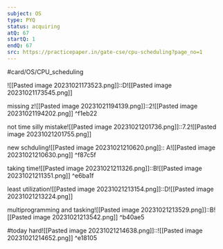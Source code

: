 ```yaml
---
subject: OS
type: PYQ
status: acquiring
atQ: 67
startQ: 1
endQ: 67
src: https://practicepaper.in/gate-cse/cpu-scheduling?page_no=1
---
```

#card/OS/CPU_scheduling


![[Pasted image 20231021173523.png]]::D![[Pasted image 20231021173545.png]] <!--SR:!2024-01-27,67,310-->

missing z![[Pasted image 20231021194139.png]]::2![[Pasted image 20231021194202.png]] ^f1eb22 <!--SR:!2023-11-24,14,292-->

not time silly mistake![[Pasted image 20231021201736.png]]::7.2![[Pasted image 20231021201755.png]] <!--SR:!2024-01-28,68,312-->

new schduling![[Pasted image 20231021210620.png]]:: A![[Pasted image 20231021210630.png]] ^f87c5f <!--SR:!2023-11-28,7,272-->

taking time![[Pasted image 20231021211326.png]]::B![[Pasted image 20231021211351.png]] ^e6ba1f <!--SR:!2023-11-27,6,272-->

least utilization![[Pasted image 20231021213154.png]]::D![[Pasted image 20231021213224.png]] <!--SR:!2024-01-20,60,312-->

multiprogramming and tasking![[Pasted image 20231021213529.png]]::B![[Pasted image 20231021213542.png]] ^b40ae5 <!--SR:!2024-01-09,47,270-->

#today hard![[Pasted image 20231021214638.png]]::![[Pasted image 20231021214652.png]] ^e18105